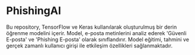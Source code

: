 # PhishingAI
Bu repository, TensorFlow ve Keras kullanılarak oluşturulmuş bir derin öğrenme modelini içerir. Model, e-posta metinlerini analiz ederek 'Güvenli E-posta' ve 'Phishing E-posta' olarak sınıflandırır. Model eğitimi, tahmini ve gerçek zamanlı kullanıcı girişi ile etkileşim özellikleri sağlanmaktadır.
